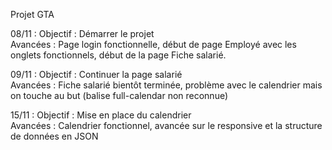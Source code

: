 Projet GTA

08/11 : 
Objectif : Démarrer le projet </br> 
Avancées : Page login fonctionnelle, début de page Employé avec les onglets fonctionnels, début de la page Fiche salarié.

09/11 : 
Objectif : Continuer la page salarié </br>
Avancées : Fiche salarié bientôt terminée, problème avec le calendrier mais on touche au but (balise full-calendar non reconnue)

15/11 : 
Objectif : Mise en place du calendrier </br>
Avancées : Calendrier fonctionnel, avancée sur le responsive et la structure de données en JSON
